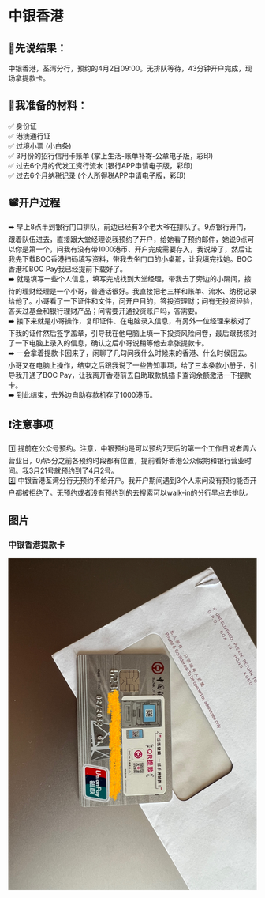 # 中银香港

## 🎉先说结果：
中银香港，荃湾分行，预约的4月2日09:00。无排队等待，43分钟开户完成，现场拿提款卡。  

## 📜我准备的材料：
✅ 身份证  
✅ 港澳通行证  
✅ 过境小票 (小白条)  
✅ 3月份的招行信用卡账单 (掌上生活-账单补寄-公章电子版，彩印)  
✅ 过去6个月的代发工资行流水 (银行APP申请电子版，彩印)  
✅ 过去6个月纳税记录 (个人所得税APP申请电子版，彩印)  

## 📽️开户过程
➡️ 早上8点半到银行门口排队，前边已经有3个老大爷在排队了。9点银行开门，跟着队伍进去，直接跟大堂经理说我预约了开户，给她看了预约邮件，她说9点可以你是第一个，问我有没有带1000港币、开户完成需要存入，我说带了，然后让我先下载BOC香港扫码填写资料，带我去坐门口的小桌那，让我填完找她。BOC 香港和BOC Pay我已经提前下载好了。  
➡️ 就是填写一些个人信息，填写完成找到大堂经理，带我去了旁边的小隔间，接待的理财经理是一个小哥，普通话很好。我直接把老三样和账单、流水、纳税记录给他了。小哥看了一下证件和文件，问开户目的，答投资理财；问有无投资经验，答买过基金和银行理财产品；问需要开通投资账户吗，答需要。  
➡️ 接下来就是小哥操作，复印证件、在电脑录入信息，有另外一位经理来核对了下我的证件然后签字盖章，引导我在他电脑上填一下投资风险问卷，最后跟我核对了一下电脑上录入的信息，确认之后小哥说稍等他去拿张提款卡。  
➡️ 一会拿着提款卡回来了，闲聊了几句问我什么时候来的香港、什么时候回去。小哥又在电脑上操作，结束之后跟我说了一些告知事项，给了三本条款小册子，引导我开通了BOC Pay，让我离开香港前去自助取款机插卡查询余额激活一下提款卡。  
➡️ 到此结束，去外边自助存款机存了1000港币。  

## ❗注意事项
1️⃣ 提前在公众号预约。注意，中银预约是可以预约7天后的第一个工作日或者周六营业日，0点5分之前各预约时段都有位置，提前看好香港公众假期和银行营业时间。我3月21号就预约到了4月2号。  
2️⃣ 中银香港荃湾分行无预约不给开户。我开户期间遇到3个人来问没有预约能否开户都被拒绝了。无预约或者没有预约到的去搜索可以walk-in的分行早点去排队。

## 图片
### 中银香港提款卡
![avatar](../_resource/image/bancard/boc_hk/boc_hk_bankcard.JPEG)
